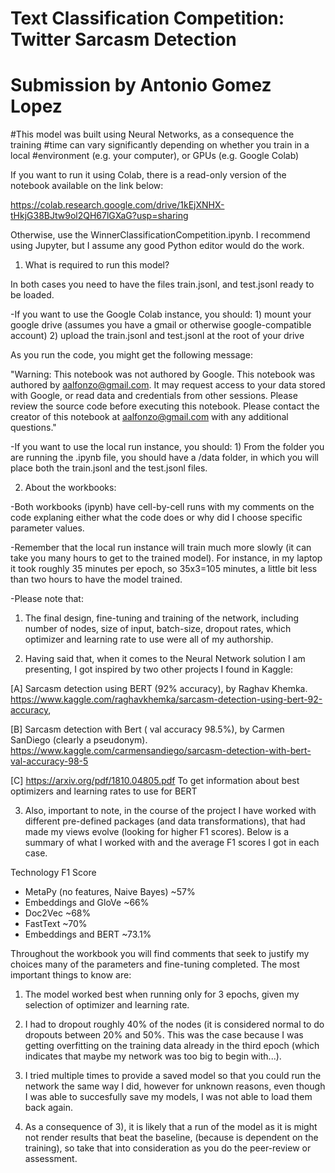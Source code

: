 # Text Classification Competition: Twitter Sarcasm Detection 
# Submission by Antonio Gomez Lopez

#This model was built using Neural Networks, as a consequence the training
#time can vary significantly depending on whether you train in a local
#environment (e.g. your computer), or GPUs (e.g. Google Colab)

If you want to run it using Colab, there is a read-only version of the notebook
available on the link below:

https://colab.research.google.com/drive/1kEjXNHX-tHkjG38BJtw9ol2QH67lGXaG?usp=sharing

Otherwise, use the WinnerClassificationCompetition.ipynb. I recommend using Jupyter,
but I assume any good Python editor would do the work.

1) What is required to run this model?

In both cases you need to have the files train.jsonl, and test.jsonl ready to be loaded.

-If you want to use the Google Colab instance, you should:
	1) mount your google drive (assumes you have a gmail or otherwise google-compatible account)
	2) upload the train.jsonl and test.jsonl at the root of your drive

As you run the code, you might get the following message:

"Warning: This notebook was not authored by Google.
This notebook was authored by aalfonzo@gmail.com. It may request access to your data stored 
with Google, or read data and credentials from other sessions. Please review the source code 
before executing this notebook. Please contact the creator of this notebook at aalfonzo@gmail.com 
with any additional questions."

-If you want to use the local run instance, you should:
	1) From the folder you are running the .ipynb file, you should have a /data folder, in which
	you will place both the train.jsonl and the test.jsonl files.

2) About the workbooks:

-Both workbooks (ipynb) have cell-by-cell runs with my comments on the code explaning either what the
code does or why did I choose specific parameter values.

-Remember that the local run instance will train much more slowly (it can take you many hours to get
to the trained model). For instance, in my laptop it took roughly 35 minutes per epoch, so 35x3=105 minutes,
a little bit less than two hours to have the model trained.

-Please note that:

1) The final design, fine-tuning and training of the network, including number of nodes, size of input,
batch-size, dropout rates, which optimizer and learning rate to use were all of my authorship.

2) Having said that, when it comes to the Neural Network solution I am presenting, I got inspired by two
other projects I found in Kaggle:

[A] Sarcasm detection using BERT (92% accuracy), by Raghav Khemka. 
https://www.kaggle.com/raghavkhemka/sarcasm-detection-using-bert-92-accuracy,

[B] Sarcasm detection with Bert ( val accuracy 98.5%), by Carmen SanDiego (clearly a pseudonym).
https://www.kaggle.com/carmensandiego/sarcasm-detection-with-bert-val-accuracy-98-5

[C] https://arxiv.org/pdf/1810.04805.pdf
To get information about best optimizers and learning rates to use for BERT

3) Also, important to note, in the course of the project I have worked with different 
pre-defined packages (and data transformations), that had made my views evolve (looking for higher
F1 scores). Below is a summary of what I worked with and the average F1 scores I got in each case.

Technology				F1 Score
- MetaPy (no features, Naive Bayes)	~57%
- Embeddings and GloVe			~66%
- Doc2Vec				~68%
- FastText				~70%
- Embeddings and BERT			~73.1%

Throughout the workbook you will find comments that seek to justify my choices many of the parameters
and fine-tuning completed. The most important things to know are:

1) The model worked best when running only for 3 epochs, given my selection of optimizer and learning rate.

2) I had to dropout roughly 40% of the nodes (it is considered normal to do dropouts between 20% and 50%. This
was the case because I was getting overfitting on the training data already in the third epoch (which indicates
that maybe my network was too big to begin with...).

3) I tried multiple times to provide a saved model so that you could run the network the same way I did, however
for unknown reasons, even though I was able to succesfully save my models, I was not able to load them back again.

4) As a consequence of 3), it is likely that a run of the model as it is might not render results that beat the 
baseline, (because is dependent on the training), so take that into consideration as you do the peer-review or
assessment. 